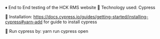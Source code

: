 ♦️ End to End testing of the HCK RMS website
📌 Technology used: Cypress

📌 Installation:
https://docs.cypress.io/guides/getting-started/installing-cypress#yarn-add for guide to install cypress

📌 Run cypress by:
yarn run cypress open
